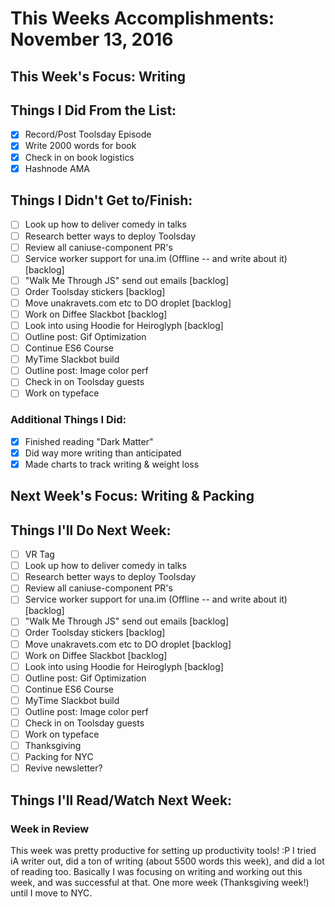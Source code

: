 # This Weeks Accomplishments: November 13, 2016

## This Week's Focus: Writing

## Things I Did From the List:

- [x] Record/Post Toolsday Episode
- [x] Write 2000 words for book
- [x] Check in on book logistics
- [x] Hashnode AMA

## Things I Didn't Get to/Finish:

- [ ] Look up how to deliver comedy in talks
- [ ] Research better ways to deploy Toolsday
- [ ] Review all caniuse-component PR's
- [ ] Service worker support for una.im (Offline -- and write about it) [backlog]
- [ ] "Walk Me Through JS" send out emails [backlog]
- [ ] Order Toolsday stickers [backlog]
- [ ] Move unakravets.com etc to DO droplet [backlog]
- [ ] Work on Diffee Slackbot [backlog]
- [ ] Look into using Hoodie for Heiroglyph [backlog]
- [ ] Outline post: Gif Optimization
- [ ] Continue ES6 Course
- [ ] MyTime Slackbot build
- [ ] Outline post: Image color perf
- [ ] Check in on Toolsday guests
- [ ] Work on typeface

### Additional Things I Did:

- [x] Finished reading "Dark Matter"
- [x] Did way more writing than anticipated
- [x] Made charts to track writing & weight loss

## Next Week's Focus: Writing & Packing

## Things I'll Do Next Week:

- [ ] VR Tag
- [ ] Look up how to deliver comedy in talks
- [ ] Research better ways to deploy Toolsday
- [ ] Review all caniuse-component PR's
- [ ] Service worker support for una.im (Offline -- and write about it) [backlog]
- [ ] "Walk Me Through JS" send out emails [backlog]
- [ ] Order Toolsday stickers [backlog]
- [ ] Move unakravets.com etc to DO droplet [backlog]
- [ ] Work on Diffee Slackbot [backlog]
- [ ] Look into using Hoodie for Heiroglyph [backlog]
- [ ] Outline post: Gif Optimization
- [ ] Continue ES6 Course
- [ ] MyTime Slackbot build
- [ ] Outline post: Image color perf
- [ ] Check in on Toolsday guests
- [ ] Work on typeface
- [ ] Thanksgiving
- [ ] Packing for NYC
- [ ] Revive newsletter?

## Things I'll Read/Watch Next Week:

### Week in Review

This week was pretty productive for setting up productivity tools! :P I tried iA writer out, did a ton of writing (about 5500 words this week), and did a lot of reading too. Basically I was focusing on writing and working out this week, and was successful at that. One more week (Thanksgiving week!) until I move to NYC.